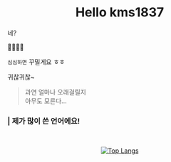 # <center> Hello kms1837 </center>

네?

🤔🤔🤔🤔

`심심하면` 꾸밀게요 ㅎㅎ

귀찮귀찮~

> 과연 얼마나 오래걸릴지  
> 아무도 모른다...

### | 제가 많이 쓴 언어에요!  

</br>

<center>

[![Top Langs](https://github-readme-stats.vercel.app/api/top-langs/?username=kms1837&hide=D,jupyter+notebook&layout=compact)](https://github.com/anuraghazra/github-readme-stats)
  
</center>





<!--
**kms1837/kms1837** is a ✨ _special_ ✨ repository because its `README.md` (this file) appears on your GitHub profile.

Here are some ideas to get you started:

- 🔭 I’m currently working on ...
- 🌱 I’m currently learning ...
- 👯 I’m looking to collaborate on ...
- 🤔 I’m looking for help with ...
- 💬 Ask me about ...
- 📫 How to reach me: ...
- 😄 Pronouns: ...
- ⚡ Fun fact: ...
-->
